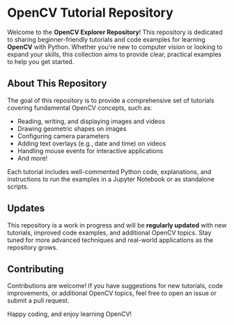 # OpenCV Tutorial Repository

Welcome to the **OpenCV Explorer Repository**! This repository is dedicated to sharing beginner-friendly tutorials and code examples for learning **OpenCV** with Python. Whether you're new to computer vision or looking to expand your skills, this collection aims to provide clear, practical examples to help you get started.

## About This Repository
The goal of this repository is to provide a comprehensive set of tutorials covering fundamental OpenCV concepts, such as:
- Reading, writing, and displaying images and videos
- Drawing geometric shapes on images
- Configuring camera parameters
- Adding text overlays (e.g., date and time) on videos
- Handling mouse events for interactive applications
- And more!

Each tutorial includes well-commented Python code, explanations, and instructions to run the examples in a Jupyter Notebook or as standalone scripts.

## Updates
This repository is a work in progress and will be **regularly updated** with new tutorials, improved code examples, and additional OpenCV topics. Stay tuned for more advanced techniques and real-world applications as the repository grows.

## Contributing
Contributions are welcome! If you have suggestions for new tutorials, code improvements, or additional OpenCV topics, feel free to open an issue or submit a pull request.

Happy coding, and enjoy learning OpenCV!